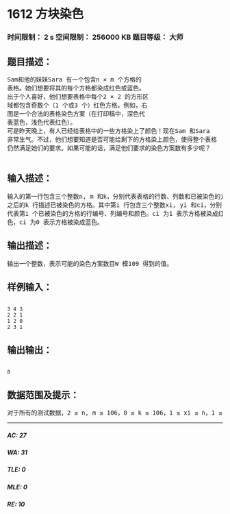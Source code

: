 # 1612 方块染色   
### 时间限制： 2 s     空间限制： 256000 KB     题目等级： 大师  
## 题目描述：  

<pre>
Sam和他的妹妹Sara 有一个包含n × m 个方格的  
表格。她们想要将其的每个方格都染成红色或蓝色。  
出于个人喜好，他们想要表格中每个2 × 2 的方形区  
域都包含奇数个（1 个或3 个）红色方格。例如，右  
图是一个合法的表格染色方案（在打印稿中，深色代  
表蓝色，浅色代表红色）。  
可是昨天晚上，有人已经给表格中的一些方格染上了颜色！现在Sam 和Sara  
非常生气。不过，他们想要知道是否可能给剩下的方格染上颜色，使得整个表格  
仍然满足她们的要求。如果可能的话，满足他们要求的染色方案数有多少呢？

</pre>
  
  
## 输入描述：  

<pre>
输入的第一行包含三个整数n, m 和k，分别代表表格的行数、列数和已被染色的方块数  
之后的k 行描述已被染色的方格。其中第i 行包含三个整数xi, yi 和ci，分别  
代表第i 个已被染色的方格的行编号、列编号和颜色。ci 为1 表示方格被染成红  
色，ci 为0 表示方格被染成蓝色。
</pre>
  
  
## 输出描述：  

<pre>
输出一个整数，表示可能的染色方案数目W 模109 得到的值。
</pre>
  
  
## 样例输入：  

<pre><code>
3 4 3  
2 2 1  
1 2 0  
2 3 1
</code></pre>
  
  
## 输出输出：  

<pre><code>
8
</code></pre>
  
  
## 数据范围及提示：  

<pre>
对于所有的测试数据，2 ≤ n, m ≤ 106，0 ≤ k ≤ 106，1 ≤ xi ≤ n，1 ≤ yi ≤ m。
</pre>
  
  
***  

##### AC: 27  
##### WA: 31  
##### TLE: 0  
##### MLE: 0  
##### RE: 10  
